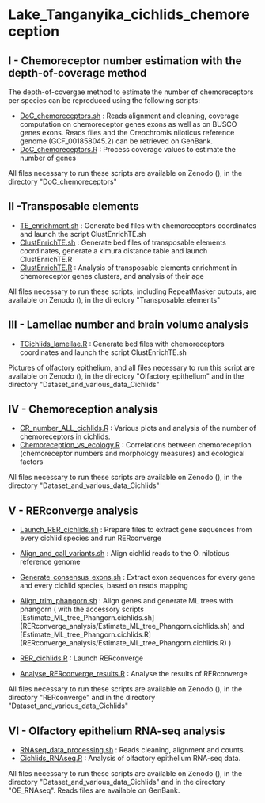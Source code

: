 # Lake_Tanganyika_cichlids_chemoreception

## I - Chemoreceptor number estimation with the depth-of-coverage method 

The depth-of-covergae method to estimate the number of chemoreceptors per species can be reproduced using the following scripts:

- [DoC_chemoreceptors.sh](DoC_chemoreceptors/DoC_chemoreceptors.sh) : Reads alignment and cleaning, coverage computation on chemoreceptor genes exons as well as on BUSCO genes exons. Reads files and the Oreochromis niloticus reference genome (GCF_001858045.2) can be retrieved on GenBank. 
- [DoC_chemoreceptors.R](DoC_chemoreceptors/DoC_chemoreceptors.R) : Process coverage values to estimate the number of genes

All files necessary to run these scripts are available on Zenodo (), in the directory "DoC_chemoreceptors"

## II -Transposable elements

- [TE_enrichment.sh](Transposable_elements/TE_enrichment.sh) : Generate bed files with chemoreceptors coordinates and launch the script ClustEnrichTE.sh
- [ClustEnrichTE.sh](Transposable_elements/ClustEnrichTE.sh) : Generate bed files of transposable elements coordinates, generate a kimura distance table and launch ClustEnrichTE.R
- [ClustEnrichTE.R](Transposable_elements/ClustEnrichTE.R) : Analysis of transposable elements enrichment in chemoreceptor genes clusters, and analysis of their age

All files necessary to run these scripts, including RepeatMasker outputs, are available on Zenodo (), in the directory "Transposable_elements"


## III - Lamellae number and brain volume analysis

- [TCichlids_lamellae.R](Cichlids_lamellae.R) : Generate bed files with chemoreceptors coordinates and launch the script ClustEnrichTE.sh

Pictures of olfactory epithelium, and all files necessary to run this script are available on Zenodo (), in the directory "Olfactory_epithelium" and in the directory "Dataset_and_various_data_Cichlids"


## IV - Chemoreception analysis

- [CR_number_ALL_cichlids.R](CR_number_ALL_cichlids.R) : Various plots and analysis of the number of chemoreceptors in cichlids. 
- [Chemoreception_vs_ecology.R](Chemoreception_vs_ecology.R) : Correlations between chemoreception (chemoreceptor numbers and morphology measures) and ecological factors

All files necessary to run these scripts are available on Zenodo (), in the directory "Dataset_and_various_data_Cichlids"

## V - RERconverge analysis

- [Launch_RER_cichlids.sh](RERconverge_analysis/Launch_RER_cichlids.sh) : Prepare files to extract gene sequences from every cichlid species and run RERconverge
- [Align_and_call_variants.sh](RERconverge_analysis/Align_and_call_variants.sh) : Align cichlid reads to the O. niloticus reference genome 
- [Generate_consensus_exons.sh](RERconverge_analysis/Generate_consensus_exons.sh) : Extract exon sequences for every gene and every cichlid species, based on reads mapping
- [Align_trim_phangorn.sh](RERconverge_analysis/Align_trim_phangorn.sh) : Align genes and generate ML trees with phangorn ( with the accessory scripts [Estimate_ML_tree_Phangorn.cichlids.sh] (RERconverge_analysis/Estimate_ML_tree_Phangorn.cichlids.sh) and [Estimate_ML_tree_Phangorn.cichlids.R] (RERconverge_analysis/Estimate_ML_tree_Phangorn.cichlids.R) )

- [RER_cichlids.R](RERconverge_analysis/RER_cichlids.R) : Launch RERconverge
- [Analyse_RERconverge_results.R](RERconverge_analysis/Analyse_RERconverge_results.R) : Analyse the results of RERconverge


All files necessary to run these scripts are available on Zenodo (), in the directory "RERconverge" and in the directory "Dataset_and_various_data_Cichlids"


## VI - Olfactory epithelium RNA-seq analysis

- [RNAseq_data_processing.sh](RNAseq_data_processing.sh) : Reads cleaning, alignment and counts. 
- [Cichlids_RNAseq.R](Cichlids_RNAseq.R) : Analysis of olfactory epithelium RNA-seq data. 

All files necessary to run these scripts are available on Zenodo (), in the directory "Dataset_and_various_data_Cichlids" and in the directory "OE_RNAseq". Reads files are available on GenBank. 